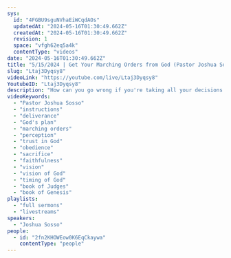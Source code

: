 ```yaml
---
sys:
  id: "4FGBU9sguNVhaEiWCqdAOs"
  updatedAt: "2024-05-16T01:30:49.662Z"
  createdAt: "2024-05-16T01:30:49.662Z"
  revision: 1
  space: "vfgh62eq5a4k"
  contentType: "videos"
date: "2024-05-16T01:30:49.662Z"
title: "5/15/2024 | Get Your Marching Orders from God (Pastor Joshua Sosso)"
slug: "Ltaj3Dyqsy8"
videoLink: "https://youtube.com/live/Ltaj3Dyqsy8"
YoutubeID: "Ltaj3Dyqsy8"
description: "How can you go wrong if you're taking all your decisions to the Lord? To put all your trust in the Father. It doesn't matter who you are or what your status is, God can quickly take you from the lowly position and place you above many, if you just obey the instructions he has given you. Do not allow the positions you have been placed in to be neglected, in all that you do, you do for the glory of the Lord. Remember our perception of what God is doing is so small compared to His plan. Many of our assumptions of what God's plans are for this nation are wrong. God knows the best plan for us and has his perfect timing. Trust God's plan for your life and this nation. This sermon was delivered at Freedom Fellowship Church International in San Antonio, TX. "
videoKeywords:
  - "Pastor Joshua Sosso"
  - "instructions"
  - "deliverance"
  - "God's plan"
  - "marching orders"
  - "perception"
  - "trust in God"
  - "obedience"
  - "sacrifice"
  - "faithfulness"
  - "vision"
  - "vision of God"
  - "timing of God"
  - "book of Judges"
  - "book of Genesis"
playlists:
  - "full sermons"
  - "livestreams"
speakers:
  - "Joshua Sosso"
people:
  - id: "2fn2KHOWEow0K6EqCkaywa"
    contentType: "people"
---
```

